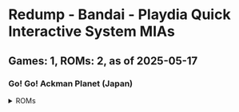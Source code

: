 # Redump - Bandai - Playdia Quick Interactive System MIAs
## Games: 1, ROMs: 2, as of 2025-05-17

### Go! Go! Ackman Planet (Japan)
<details>
<summary>ROMs</summary>

- Go! Go! Ackman Planet (Japan) (Track 1).bin, CRC: 1cbf2c16
- Go! Go! Ackman Planet (Japan) (Track 2).bin, CRC: f1974e93
</details>


